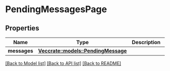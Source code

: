 # PendingMessagesPage

## Properties

Name | Type | Description | Notes
------------ | ------------- | ------------- | -------------
**messages** | [**Vec<crate::models::PendingMessage>**](PendingMessage.md) |  | 

[[Back to Model list]](../README.md#documentation-for-models) [[Back to API list]](../README.md#documentation-for-api-endpoints) [[Back to README]](../README.md)


